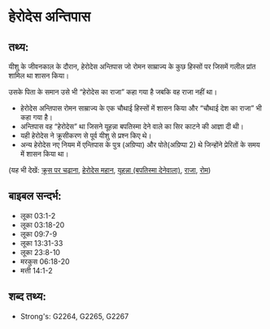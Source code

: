 # हेरोदेस अन्तिपास #

## तथ्य: ##

 यीशु के जीवनकाल के दौरान, हेरोदेस अन्तिपास जो रोमन साम्राज्य के कुछ हिस्सों पर जिसमें गलील प्रांत शामिल था शासन किया। 

उसके पिता के समान उसे भी “हेरोदेस का राजा” कहा गया है जबकि वह राजा नहीं था।

* हेरोदेस अन्तिपास रोमन साम्राज्य के एक चौथाई हिस्सों में शासन किया और “चौथाई देश का राजा” भी कहा गया है।
* अन्तिपास वह “हेरोदेस” था जिसने यूहन्ना बपतिस्मा देने वाले का सिर काटने की आज्ञा दी थी।
* यही हेरोदेस ने क्रूसीकरण से पूर्व यीशु से प्रश्न किए थे।
* अन्य हेरोदेस नए नियम में एन्तिपास के पुत्र (अग्रिप्पा) और पोते(अग्रिप्पा 2) थे जिन्होंने प्रेरितों के समय में शासन किया था। 

(यह भी देखें: [क्रूस पर चढ़ाना](../crucify.md), [हेरोदेस महान](../herodthegreat.md), [यूहन्ना (बपतिस्मा देनेवाला)](../johnthebaptist.md), [राजा](../king.md), [रोम](../rome.md))

## बाइबल सन्दर्भ: ##

* लूका 03:1-2
* लूका 03:18-20
* लूका 09:7-9
* लूका 13:31-33
* लूका 23:8-10
* मरकुस 06:18-20
* मत्ती 14:1-2

## शब्द तथ्य: ##

* Strong's: G2264, G2265, G2267
